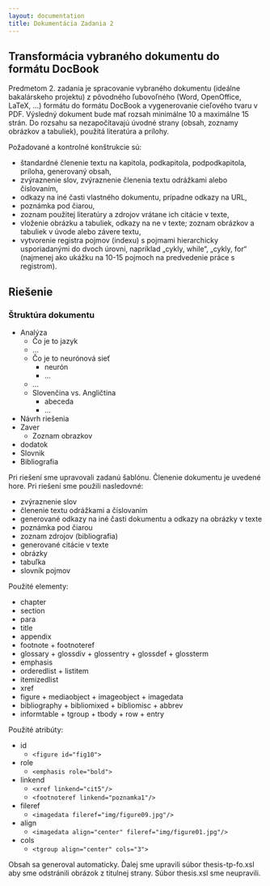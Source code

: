 ```yaml
---
layout: documentation
title: Dokumentácia Zadania 2
---
```


## Transformácia vybraného dokumentu do formátu DocBook ##

Predmetom 2. zadania je spracovanie vybraného dokumentu (ideálne bakalárskeho projektu) z pôvodného ľubovoľného (Word, OpenOffice, LaTeX, …) formátu do formátu DocBook a vygenerovanie cieľového tvaru v PDF. Výsledný dokument bude mať rozsah minimálne 10 a maximálne 15 strán. Do rozsahu sa nezapočítavajú úvodné strany (obsah, zoznamy obrázkov a tabuliek), použitá literatúra a prílohy.

Požadované a kontrolné konštrukcie sú:
  * štandardné členenie textu na kapitola, podkapitola, podpodkapitola, príloha, generovaný obsah,
  *  zvýraznenie slov, zvýraznenie členenia textu odrážkami alebo číslovaním,
  *  odkazy na iné časti vlastného dokumentu, prípadne odkazy na URL,
  *  poznámka pod čiarou,
  *  zoznam použitej literatúry a zdrojov vrátane ich citácie v texte,
  *  vloženie obrázku a tabuliek, odkazy na ne v texte; zoznam obrázkov a tabuliek v úvode alebo závere textu,
  *  vytvorenie registra pojmov (indexu) s pojmami hierarchicky usporiadanými do dvoch úrovni, napríklad „cykly, while“, „cykly, for“ (najmenej ako ukážku na 10-15 pojmoch na predvedenie práce s registrom).


## Riešenie ##

### Štruktúra dokumentu ###

* Analýza
  * Čo je to jazyk
  * ...
  * Čo je to neurónová sieť
    * neurón
    * ...
  * ...
  * Slovenčina vs. Angličtina
    * abeceda
    * ...
* Návrh riešenia
* Zaver
  * Zoznam obrazkov
* dodatok
* Slovnik
* Bibliografia

Pri riešení sme upravovali zadanú šablónu. Členenie dokumentu je uvedené hore. Pri riešení sme použili nasledovné:
  - zvýraznenie slov
  - členenie textu  odrážkami a číslovaním
  - generované odkazy na iné časti dokumentu a odkazy na obrázky v texte
  - poznámka pod čiarou
  - zoznam zdrojov (bibliografia)
  - generované citácie v texte
  - obrázky
  - tabuľka
  - slovník pojmov

Použité elementy:
  - chapter
  - section
  - para
  - title
  - appendix
  - footnote + footnoteref
  - glossary + glossdiv + glossentry + glossdef + glossterm
  - emphasis
  - orderedlist + listitem
  - itemizedlist
  - xref
  - figure + mediaobject + imageobject + imagedata
  - bibliography + bibliomixed + bibliomisc + abbrev
  - informtable + tgroup + tbody + row + entry

Použité atribúty:
  - id
    * `<figure id="fig10">`
  - role
    * `<emphasis role="bold">`
  - linkend
    * `<xref linkend="cit5"/>`
    * `<footnoteref linkend="poznamka1"/>`
  - fileref
    * `<imagedata fileref="img/figure09.jpg"/>`
  - align
    * `<imagedata align="center" fileref="img/figure01.jpg"/>`
  - cols
    * `<tgroup align="center" cols="3">`

Obsah sa generoval automaticky. Ďalej sme upravili súbor thesis-tp-fo.xsl aby sme odstránili obrázok z titulnej strany. Súbor thesis.xsl sme neupravili.
